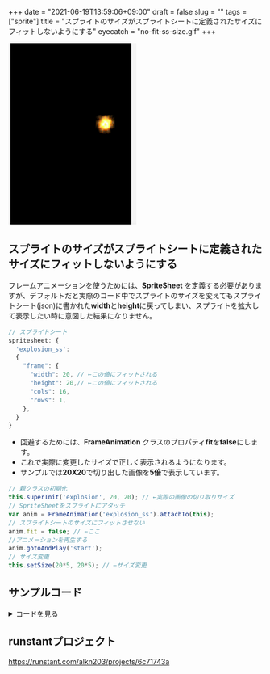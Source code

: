 +++
date = "2021-06-19T13:59:06+09:00"
draft = false
slug = ""
tags = ["sprite"]
title = "スプライトのサイズがスプライトシートに定義されたサイズにフィットしないようにする"
eyecatch = "no-fit-ss-size.gif"
+++

![no-fit-ss-size](no-fit-ss-size.gif)

## スプライトのサイズがスプライトシートに定義されたサイズにフィットしないようにする
フレームアニメーションを使うためには、**SpriteSheet** を定義する必要がありますが、デフォルトだと実際のコード中でスプライトのサイズを変えてもスプライトシート(json)に書かれた**width**と**height**に戻ってしまい、スプライトを拡大して表示したい時に意図した結果になりません。

```js
// スプライトシート
spritesheet: {
  'explosion_ss':
  {
    "frame": {
      "width": 20, // ←この値にフィットされる
      "height": 20,// ←この値にフィットされる
      "cols": 16,
      "rows": 1,
    },
  }
}
```

* 回避するためには、**FrameAnimation** クラスのプロパティ**fit**を**false**にします。
* これで実際に変更したサイズで正しく表示されるようになります。
* サンプルでは**20X20**で切り出した画像を**5倍**で表示しています。

```js
// 親クラスの初期化
this.superInit('explosion', 20, 20); // ←実際の画像の切り取りサイズ
// SpriteSheetをスプライトにアタッチ
var anim = FrameAnimation('explosion_ss').attachTo(this);
// スプライトシートのサイズにフィットさせない
anim.fit = false; // ←ここ
//アニメーションを再生する
anim.gotoAndPlay('start');
// サイズ変更
this.setSize(20*5, 20*5); // ←サイズ変更
```

## サンプルコード
<details>
<summary>コードを見る</summary>

```js
// グローバルに展開
phina.globalize();
// アセット
var ASSETS = {
  // 画像
  image: {
    'explosion': 'https://cdn.jsdelivr.net/gh/alkn203/assets_etc@master/explosion.png',
  },
  // スプライトシート
  spritesheet: {
    'explosion_ss':
    {
      "frame": {
        "width": 20,
        "height": 20,
        "cols": 16,
        "rows": 1,
      },
      // アニメーション
      "animations" : {
        "start": {
          "frames": Array.range(16),
          "next": "",
          "frequency": 1,
        },
      }
    },
  },
};
// メインシーン
phina.define(`MainScene`, {
  // DisplaySceneを継承
  superClass: 'DisplayScene',
  // 初期化
  init: function() {
    // 親クラス初期化
    this.superInit();
    // 背景色
    this.backgroundColor = 'black';
    // グループ
    this.explosionGroup = DisplayElement().addChildTo(this);
  },
  // 毎フレーム処理
  update: function(app) {
    if (app.frame % 20 === 0) {
      // 爆発
      var explosion = Explosion().addChildTo(this.explosionGroup);
      explosion.x = Random.randint(0, 640);
      explosion.y = Random.randint(0, 960);
      explosion.blendMode = 'lighter';
    }
  },
});
// 爆発クラス
phina.define(`Explosion`, {
  // Spriteを継承
  superClass: 'Sprite',
  // 初期化
  init: function() {
    // 親クラスの初期化
    this.superInit('explosion', 20, 20);
    // SpriteSheetをスプライトにアタッチ
    var anim = FrameAnimation('explosion_ss').attachTo(this);
    // スプライトシートのサイズにフィットさせない
    anim.fit = false;
    //アニメーションを再生する
    anim.gotoAndPlay('start');
    // サイズ変更
    this.setSize(20*5, 20*5);
    // 参照用
    this.anim = anim;
  },
});
// メイン処理
phina.main(function() {
  // アプリケーションを生成
  var app = GameApp({
    assets: ASSETS,
    startLabel: 'main',
  });
  // 実行
  app.run();
});
```

</details>

## runstantプロジェクト
https://runstant.com/alkn203/projects/6c71743a
